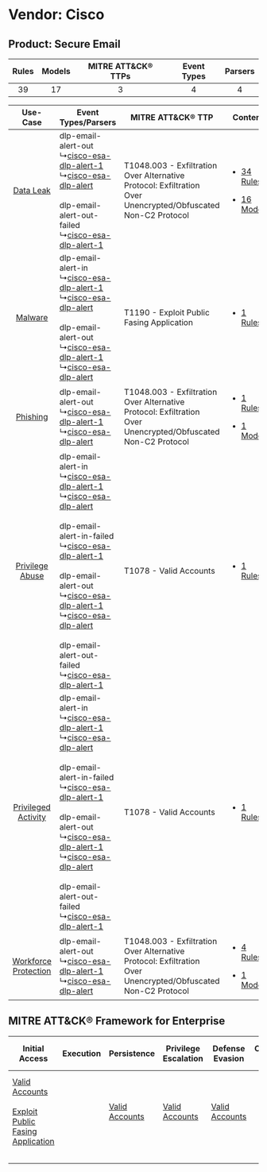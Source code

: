 Vendor: Cisco
=============
Product: Secure Email
---------------------
| Rules | Models | MITRE ATT&CK® TTPs | Event Types | Parsers |
|:-----:|:------:|:------------------:|:-----------:|:-------:|
|  39   |   17   |         3          |      4      |    4    |

|    Use-Case    | Event Types/Parsers    | MITRE ATT&CK® TTP    | Content    |
|:----:| ---- | ---- | ---- |
|    [Data Leak](../../../UseCases/uc_data_leak.md)    |  dlp-email-alert-out<br> ↳[cisco-esa-dlp-alert-1](Ps/pC_ciscoesadlpalert1.md)<br> ↳[cisco-esa-dlp-alert](Ps/pC_ciscoesadlpalert.md)<br><br> dlp-email-alert-out-failed<br> ↳[cisco-esa-dlp-alert-1](Ps/pC_ciscoesadlpalert1.md)<br>    | T1048.003 - Exfiltration Over Alternative Protocol: Exfiltration Over Unencrypted/Obfuscated Non-C2 Protocol<br> | [<ul><li>34 Rules</li></ul><ul><li>16 Models</li></ul>](RM/r_m_cisco_secure_email_Data_Leak.md)          |
|    [Malware](../../../UseCases/uc_malware.md)    |  dlp-email-alert-in<br> ↳[cisco-esa-dlp-alert-1](Ps/pC_ciscoesadlpalert1.md)<br> ↳[cisco-esa-dlp-alert](Ps/pC_ciscoesadlpalert.md)<br><br> dlp-email-alert-out<br> ↳[cisco-esa-dlp-alert-1](Ps/pC_ciscoesadlpalert1.md)<br> ↳[cisco-esa-dlp-alert](Ps/pC_ciscoesadlpalert.md)<br>    | T1190 - Exploit Public Fasing Application<br>    | [<ul><li>1 Rules</li></ul>](RM/r_m_cisco_secure_email_Malware.md)    |
|    [Phishing](../../../UseCases/uc_phishing.md)    |  dlp-email-alert-out<br> ↳[cisco-esa-dlp-alert-1](Ps/pC_ciscoesadlpalert1.md)<br> ↳[cisco-esa-dlp-alert](Ps/pC_ciscoesadlpalert.md)<br>    | T1048.003 - Exfiltration Over Alternative Protocol: Exfiltration Over Unencrypted/Obfuscated Non-C2 Protocol<br> | [<ul><li>1 Rules</li></ul><ul><li>1 Models</li></ul>](RM/r_m_cisco_secure_email_Phishing.md)    |
|      [Privilege Abuse](../../../UseCases/uc_privilege_abuse.md)      |  dlp-email-alert-in<br> ↳[cisco-esa-dlp-alert-1](Ps/pC_ciscoesadlpalert1.md)<br> ↳[cisco-esa-dlp-alert](Ps/pC_ciscoesadlpalert.md)<br><br> dlp-email-alert-in-failed<br> ↳[cisco-esa-dlp-alert-1](Ps/pC_ciscoesadlpalert1.md)<br><br> dlp-email-alert-out<br> ↳[cisco-esa-dlp-alert-1](Ps/pC_ciscoesadlpalert1.md)<br> ↳[cisco-esa-dlp-alert](Ps/pC_ciscoesadlpalert.md)<br><br> dlp-email-alert-out-failed<br> ↳[cisco-esa-dlp-alert-1](Ps/pC_ciscoesadlpalert1.md)<br> | T1078 - Valid Accounts<br>    | [<ul><li>1 Rules</li></ul>](RM/r_m_cisco_secure_email_Privilege_Abuse.md)    |
|  [Privileged Activity](../../../UseCases/uc_privileged_activity.md)  |  dlp-email-alert-in<br> ↳[cisco-esa-dlp-alert-1](Ps/pC_ciscoesadlpalert1.md)<br> ↳[cisco-esa-dlp-alert](Ps/pC_ciscoesadlpalert.md)<br><br> dlp-email-alert-in-failed<br> ↳[cisco-esa-dlp-alert-1](Ps/pC_ciscoesadlpalert1.md)<br><br> dlp-email-alert-out<br> ↳[cisco-esa-dlp-alert-1](Ps/pC_ciscoesadlpalert1.md)<br> ↳[cisco-esa-dlp-alert](Ps/pC_ciscoesadlpalert.md)<br><br> dlp-email-alert-out-failed<br> ↳[cisco-esa-dlp-alert-1](Ps/pC_ciscoesadlpalert1.md)<br> | T1078 - Valid Accounts<br>    | [<ul><li>1 Rules</li></ul>](RM/r_m_cisco_secure_email_Privileged_Activity.md)    |
| [Workforce Protection](../../../UseCases/uc_workforce_protection.md) |  dlp-email-alert-out<br> ↳[cisco-esa-dlp-alert-1](Ps/pC_ciscoesadlpalert1.md)<br> ↳[cisco-esa-dlp-alert](Ps/pC_ciscoesadlpalert.md)<br>    | T1048.003 - Exfiltration Over Alternative Protocol: Exfiltration Over Unencrypted/Obfuscated Non-C2 Protocol<br> | [<ul><li>4 Rules</li></ul><ul><li>1 Models</li></ul>](RM/r_m_cisco_secure_email_Workforce_Protection.md) |

MITRE ATT&CK® Framework for Enterprise
--------------------------------------
| Initial Access                                                                                                                                            | Execution | Persistence                                                         | Privilege Escalation                                                | Defense Evasion                                                     | Credential Access | Discovery | Lateral Movement | Collection | Command and Control | Exfiltration                                                                                                                                                                                                                                         | Impact |
| --------------------------------------------------------------------------------------------------------------------------------------------------------- | --------- | ------------------------------------------------------------------- | ------------------------------------------------------------------- | ------------------------------------------------------------------- | ----------------- | --------- | ---------------- | ---------- | ------------------- | ---------------------------------------------------------------------------------------------------------------------------------------------------------------------------------------------------------------------------------------------------- | ------ |
| [Valid Accounts](https://attack.mitre.org/techniques/T1078)<br><br>[Exploit Public Fasing Application](https://attack.mitre.org/techniques/T1190)<br><br> |           | [Valid Accounts](https://attack.mitre.org/techniques/T1078)<br><br> | [Valid Accounts](https://attack.mitre.org/techniques/T1078)<br><br> | [Valid Accounts](https://attack.mitre.org/techniques/T1078)<br><br> |                   |           |                  |            |                     | [Exfiltration Over Alternative Protocol](https://attack.mitre.org/techniques/T1048)<br><br>[Exfiltration Over Alternative Protocol: Exfiltration Over Unencrypted/Obfuscated Non-C2 Protocol](https://attack.mitre.org/techniques/T1048/003)<br><br> |        |